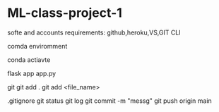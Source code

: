 # ML-class-project-1

softe and accounts requirements:
github,heroku,VS,GIT CLI

comda enviromment

conda actiavte

flask app
app.py


git 
git add .
git add <file_name>

.gitignore
git status
git log
git commit -m "messg"
git push origin main
